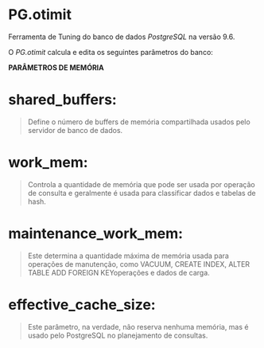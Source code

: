 # PG.otimit
Ferramenta de Tuning do banco de dados *PostgreSQL* na versão 9.6. 

O *PG.otimit* calcula e edita os seguintes parâmetros do banco: 

**PARÂMETROS DE MEMÓRIA**

# shared_buffers: 
> Define o número de buffers de memória compartilhada usados ​​pelo servidor de banco de dados.

# work_mem: 
> Controla a quantidade de memória que pode ser usada por operação de consulta e geralmente é usada para classificar dados e tabelas de hash.

# maintenance_work_mem: 
> Este determina a quantidade máxima de memória usada para operações de manutenção, como VACUUM, CREATE INDEX, ALTER TABLE ADD FOREIGN  KEYoperações e dados de carga.

# effective_cache_size: 
> Este parâmetro, na verdade, não reserva nenhuma memória, mas é usado pelo PostgreSQL no planejamento de consultas. 
